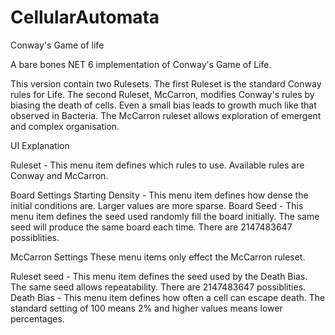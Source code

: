 # CellularAutomata
Conway's Game of life
 
A bare bones NET 6 implementation of Conway's Game of Life.
 
This version contain two Rulesets.  The first Ruleset is the standard Conway rules for Life.  The second Ruleset, McCarron, modifies Conway's rules by biasing the death of cells.  Even a small bias leads to growth much like that observed in Bacteria.  The McCarron ruleset allows exploration of emergent and complex organisation.
 
UI Explanation 
 
Ruleset - This menu item defines which rules to use.  Available rules are Conway and McCarron. 
 
Board Settings 
Starting Density - This menu item defines how dense the initial conditions are. Larger values are more sparse. 
Board Seed - This menu item defines the seed used randomly fill the board initially.  The same seed will produce the same board each time.  There are 2147483647 possiblities. 
 
McCarron Settings 
These menu items only effect the McCarron ruleset.
 
Ruleset seed - This menu item defines the seed used by the Death Bias.  The same seed allows repeatability.  There are 2147483647 possiblities. 
Death Bias - This menu item defines how often a cell can escape death.  The standard setting of 100 means 2% and higher values means lower percentages.

